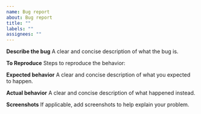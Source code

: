 ```yaml
---
name: Bug report
about: Bug report
title: ""
labels: ""
assignees: ""
---
```


**Describe the bug**
A clear and concise description of what the bug is.

**To Reproduce**
Steps to reproduce the behavior:

**Expected behavior**
A clear and concise description of what you expected to happen.

**Actual behavior**
A clear and concise description of what happened instead.

**Screenshots**
If applicable, add screenshots to help explain your problem.

